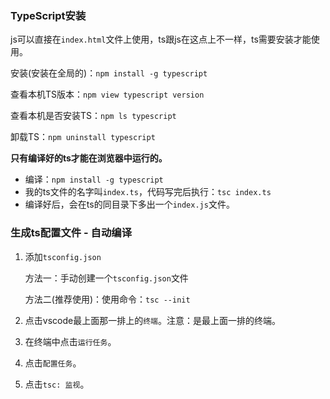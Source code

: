 ### TypeScript安装

js可以直接在`index.html`文件上使用，ts跟js在这点上不一样，ts需要安装才能使用。

安装(安装在全局的)：`npm install -g typescript`

查看本机TS版本：`npm view typescript version`

查看本机是否安装TS：`npm ls typescript`

卸载TS：`npm uninstall typescript`

**只有编译好的ts才能在浏览器中运行的。**

- 编译：`npm install -g typescript`
- 我的ts文件的名字叫`index.ts`，代码写完后执行：`tsc index.ts`
- 编译好后，会在ts的同目录下多出一个`index.js`文件。

### 生成ts配置文件 - 自动编译

1. 添加`tsconfig.json`

   方法一：手动创建一个`tsconfig.json`文件

   方法二(推荐使用)：使用命令：`tsc --init`

2. 点击vscode最上面那一排上的`终端`。注意：是最上面一排的终端。

3. 在终端中点击`运行任务`。

4. 点击`配置任务`。

5. 点击`tsc: 监视`。





